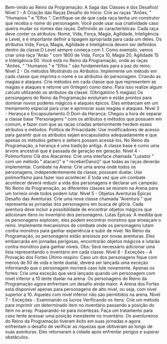 Bem-vindo ao Reino
da Programação: A
Saga das Classes e
dos Desafios!
Nível 1 - A Criação
das Raças
Desafio do Início: Crie as raças
"Anões,
"
"Humanos
"
e
"Elfos
". Certifique-se de que cada
raça tenha um construtor que receba o nome do
personagem. Você pode usar sua criatividade
caso queira mudar os nomes das raças.
Definindo as características: Cada raça deve
conter os atributos: Nome, Vida, Força, Magia,
Agilidade, Inteligência e Level, e é importante
definir a tipagem apropriada para cada um
deles. Os atributos Vida, Força, Magia,
Agilidade e Inteligência devem ser definidos
dentro da classe.O Level sempre começa com 1.
Como exemplo, vamos criar uma raça
"Anão
"
com 1800 de Vida, Força 10, Magia 20, Agilidade
15 e Inteligência 50.
Você está no Reino da Programação, onde as
raças
"Anões,
" "Humanos
"
e
"Elfos
"
são
fundamentais para a paz do reino.
Nível 2 - Os
métodos
Mostrando os Atributos: Implemente um
método em cada classe que imprima o nome e
os atributos do personagem.
Criando as magias e ataques: Crie métodos
em cada classe que que representem as magias
e ataques e retorne um (Integer) como dano.
Para isso realize algum calculo utilizando os
atributos da classe. (Obrigatório 5 magias)
Os personagens do Reino da Programação
evoluíram e estão prontos para dominar
novos poderes mágicos e ataques épicos.
Eles embarcam em um treinamento especial
para criar e aprimorar suas magias e
ataques.
Nível 3 - Herança e
Encapsulamento
O Dom da Herança: Chegou a hora de separar
a classe base
“Personagens
”
com os atributos e
métodos que possuem em comum, e fazer com
que as raças criadas anteriormente herdem
esses atributos e métodos.
Política de Privacidade: Use modificadores de
acesso para garantir que os atributos sejam
encapsulados adequadamente e que apenas os
métodos getters e setters possam acessá-los.
No Reino da Programação, a herança é uma
tradição antiga. A classe base é como uma
árvore ancestral que é passada de geração
em geração.
Nível 4 -
Polimorfismo
Clã dos Atacantes: Crie uma interface chamada
"Lutador
"
com um método
"
atacar()"
e
“
receberDano()”
que todas as raças deverão
implementar.
Combate na Arena: Crie uma arena onde todos
os personagens, independentemente da classe,
posssam duelar. Use polimorfismo para fazer isso
acontecer. E toda vez que um combate acontecer
deverá reduzir a vida dos personagens e declarar
um campeão.
No Reino da Programação, as diferentes
classes se reúnem na Arena para um torneio
onde todos podem lutar.
Nível 5 - Objetos
Aventuras Épicas
Desafio das Aventuras: Crie uma nova classe
chamada
"Aventura
"
que representa as jornadas
dos personagens em busca de glória. Cada
aventura deve incluir a possibilidade de encontrar
objetos mágicos que adicionam itens no inventário
dos personagens.
Lutas Épicas: À medida que os personagens
exploram, eles podem encontrar monstros que
ameaçam o reino. Implemente mecanismos de
combate onde os personagens lutam contra
monstros para ganhar experiência e subir de nível.
No Reino da Programação, os personagens
estão ansiosos por novas aventuras. Eles
embarcarão em jornadas perigosas,
encontrarão objetos mágicos e lutarão contra
monstros para ganhar níveis.
Obs: Será necessário adicionar uma lista
representando o inventário em cada classe.
Nível 6 - Exceções -
A Provação dos Fortes
Último respiro: Caso um dos personagens fique
com menos de 50 de vida e tente duelar, deverá
ser lançada uma exceção informando que o
personagem morrerá caso lute novamente.
Apenas os fortes: Crie uma exceção que será
lançada quando um personagem com nivel inferior
a 10 tente duelar na arena.
Os personagens do Reino da Programação agora
enfrentam um desafio ainda maior. A Arena dos
Fortes está disponível apenas para personagens de
alto nível, ou seja, com nível superior a 10. Aqueles
com nível inferior não são permitidos na arena.
Nível 7 - Exceções -
Examinando os lucros
Verificando os itens: Crie um método para
imprimir um determinado item no inventário
passando a posição do item no array.
Praparando-se para incertezas: Faça um
tratamento para caso tente acessar uma posição
inexistente no inventário.
Os aventureiros do Reino da Programação tiveram
êxito em suas jornadas e agora enfrentam o desafio
de verificar as riquezas que obtiveram ao longo de
suas aventuras. Eles retornaram à cidade após
enfrentar perigos e superar obstáculos.
